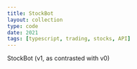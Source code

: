 ```yaml
---
title: StockBot
layout: collection
type: code
date: 2021
tags: [typescript, trading, stocks, API]
---
```


StockBot (v1, as contrasted with v0)
